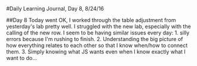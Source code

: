 #Daily Learning Journal, Day 8, 8/24/16

##Day 8 Today went OK, I worked through the table adjustment from yesterday's lab pretty well.  I struggled with the new lab, especially with the calling of the new row.  I seem to be having similar issues every day: 1. silly errors because I'm rushing to finish. 2. Understanding the big picture of how everything relates to each other so that I know when/how to connect them. 3. Simply knowing what JS wants even when I know exactly what I want to do...
